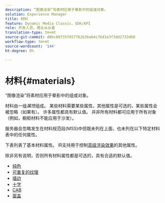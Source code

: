 ```yaml
---
description: “图像渲染”将素材应用于晕影中的组或对象。
solution: Experience Manager
title: 材料
feature: Dynamic Media Classic，SDK/API
role: 开发人员，商业从业者
translation-type: tm+mt
source-git-commit: d0bc88f55f857762b3bab4c76d1e3f3dd2733d60
workflow-type: tm+mt
source-wordcount: '144'
ht-degree: 0%

---
```



# 材料{#materials}

“图像渲染”将素材应用于晕影中的组或对象。

材料由一组&#x200B;*属性*&#x200B;组成。 某些材料需要某些属性，其他属性是可选的，某些属性会被忽略（如果有）。 许多属性都具有默认值。 并非所有材料都可应用于所有对象（例如，橱柜材料不能应用于沙发）。

服务器会忽略发生在材料规范段(MSS)中但既未列在上面，也未列在以下特定材料表中的任何属性。

下表列表了基本材料属性。 IR支持用于控制[高级渲染效果](../../../../../../ir-api/http-protocol/image-rendering-api-ref/c-ir-http-protocol-ref/c-ir-http-protocol-syntax-and-features/c-ir-advanced-render-effects/c-ir-advanced-render-effects.md#concept-bf8b6d8460244b9cacc7f4a3df4c5281)的其他属性。

除非另有说明，否则所有材料属性都是可选的，具有合适的默认值。

* [纯色](r-ir-solid-colors.md)
* [可重复的纹理](r-ir-repeatable-textures.md)
* [墙边](r-ir-wall-borders.md)
* [十字](r-ir-decals.md)
* [CAB](r-ir-cabinets.md)
* [窗盖](r-ir-window-coverings.md)
